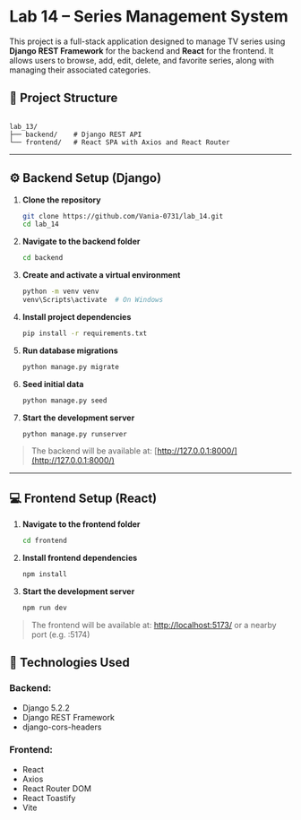 # Lab 14 – Series Management System

This project is a full-stack application designed to manage TV series using **Django REST Framework** for the backend and **React** for the frontend. It allows users to browse, add, edit, delete, and favorite series, along with managing their associated categories.

## 📁 Project Structure

```

lab_13/
├── backend/    # Django REST API
└── frontend/   # React SPA with Axios and React Router

```

---

## ⚙️ Backend Setup (Django)

1. **Clone the repository**
    ```bash
    git clone https://github.com/Vania-0731/lab_14.git
    cd lab_14
    ```

2. **Navigate to the backend folder**

    ```bash
    cd backend
    ```

3. **Create and activate a virtual environment**

   ```bash
   python -m venv venv
   venv\Scripts\activate  # On Windows
   ```

4. **Install project dependencies**

   ```bash
   pip install -r requirements.txt
   ```

5. **Run database migrations**

   ```bash
   python manage.py migrate
   ```

6. **Seed initial data**

   ```bash
   python manage.py seed
   ```

7. **Start the development server**

   ```bash
   python manage.py runserver
   ```

> The backend will be available at: [http://127.0.0.1:8000/](http://127.0.0.1:8000/)

---

## 💻 Frontend Setup (React)

1. **Navigate to the frontend folder**

   ```bash
   cd frontend
   ```

2. **Install frontend dependencies**

   ```bash
   npm install
   ```

3. **Start the development server**

   ```bash
   npm run dev
   ```

> The frontend will be available at: [http://localhost:5173/](http://localhost:5173/) or a nearby port (e.g. :5174)

## 🧪 Technologies Used

### Backend:

* Django 5.2.2
* Django REST Framework
* django-cors-headers

### Frontend:

* React
* Axios
* React Router DOM
* React Toastify
* Vite
